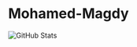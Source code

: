 # Mohamed-Magdy

![GitHub Stats](https://github-readme-stats.vercel.app/api?username=mohamedmagdy8000=&theme=radical)
